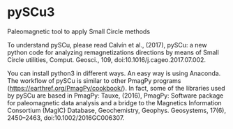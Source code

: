 # pySCu3
Paleomagnetic tool to apply Small Circle methods

To understand pySCu, please read Calvín et al., (2017), pySCu: a new python code for analyzing remagnetizations directions by means of Small Circle utilities, Comput. Geosci., 109, doi:10.1016/j.cageo.2017.07.002.

You can install python3 in different ways. An easy way is using Anaconda. The workflow of pySCu is similar to other PmagPy programs (https://earthref.org/PmagPy/cookbook/). In fact, some of the libraries used by pySCu are based in PmagPy: Tauxe, (2016), PmagPy: Software package for paleomagnetic data analysis and a bridge to the Magnetics Information Consortium (MagIC) Database, Geochemistry, Geophys. Geosystems, 17(6), 2450–2463, doi:10.1002/2016GC006307.
